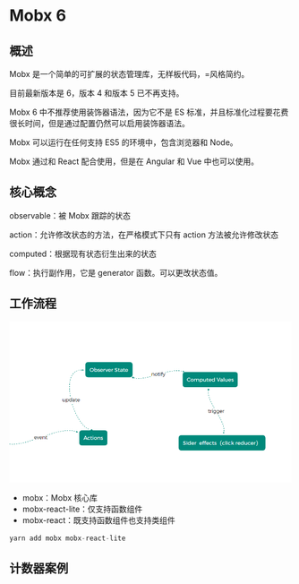 # Mobx 6

## 概述

Mobx 是一个简单的可扩展的状态管理库，无样板代码，=风格简约。

目前最新版本是 6，版本 4 和版本 5 已不再支持。

Mobx 6 中不推荐使用装饰器语法，因为它不是 ES 标准，并且标准化过程要花费很长时间，但是通过配置仍然可以启用装饰器语法。

Mobx 可以运行在任何支持 ES5 的环境中，包含浏览器和 Node。

Mobx 通过和 React 配合使用，但是在 Angular 和 Vue 中也可以使用。

## 核心概念

observable：被 Mobx 跟踪的状态

action：允许修改状态的方法，在严格模式下只有 action 方法被允许修改状态

computed：根据现有状态衍生出来的状态

flow：执行副作用，它是 generator 函数。可以更改状态值。

## 工作流程

<img src="../images/mobx.png" style="zoom: 70%" />

* mobx：Mobx 核心库
* mobx-react-lite：仅支持函数组件
* mobx-react：既支持函数组件也支持类组件

```js
yarn add mobx mobx-react-lite
```

## 计数器案例

